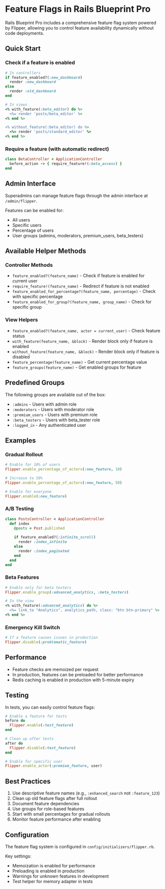 # Feature Flags in Rails Blueprint Pro

Rails Blueprint Pro includes a comprehensive feature flag system powered by Flipper, allowing you to control feature availability dynamically without code deployments.

## Quick Start

### Check if a feature is enabled

```ruby
# In controllers
if feature_enabled?(:new_dashboard)
  render :new_dashboard
else
  render :old_dashboard
end

# In views
<% with_feature(:beta_editor) do %>
  <%= render 'posts/beta_editor' %>
<% end %>

<% without_feature(:beta_editor) do %>
  <%= render 'posts/standard_editor' %>
<% end %>
```

### Require a feature (with automatic redirect)

```ruby
class BetaController < ApplicationController
  before_action -> { require_feature!(:beta_access) }
end
```

## Admin Interface

Superadmins can manage feature flags through the admin interface at `/admin/flipper`.

Features can be enabled for:
- All users
- Specific users
- Percentage of users
- User groups (admins, moderators, premium_users, beta_testers)

## Available Helper Methods

### Controller Methods

- `feature_enabled?(feature_name)` - Check if feature is enabled for current user
- `require_feature!(feature_name)` - Redirect if feature is not enabled
- `feature_enabled_for_percentage?(feature_name, percentage)` - Check with specific percentage
- `feature_enabled_for_group?(feature_name, group_name)` - Check for specific group

### View Helpers

- `feature_enabled?(feature_name, actor = current_user)` - Check feature status
- `with_feature(feature_name, &block)` - Render block only if feature is enabled
- `without_feature(feature_name, &block)` - Render block only if feature is disabled
- `feature_percentage(feature_name)` - Get current percentage value
- `feature_groups(feature_name)` - Get enabled groups for feature

## Predefined Groups

The following groups are available out of the box:
- `:admins` - Users with admin role
- `:moderators` - Users with moderator role
- `:premium_users` - Users with premium role
- `:beta_testers` - Users with beta_tester role
- `:logged_in` - Any authenticated user

## Examples

### Gradual Rollout

```ruby
# Enable for 10% of users
Flipper.enable_percentage_of_actors(:new_feature, 10)

# Increase to 50%
Flipper.enable_percentage_of_actors(:new_feature, 50)

# Enable for everyone
Flipper.enable(:new_feature)
```

### A/B Testing

```ruby
class PostsController < ApplicationController
  def index
    @posts = Post.published
    
    if feature_enabled?(:infinite_scroll)
      render :index_infinite
    else
      render :index_paginated
    end
  end
end
```

### Beta Features

```ruby
# Enable only for beta testers
Flipper.enable_group(:advanced_analytics, :beta_testers)

# In the view
<% with_feature(:advanced_analytics) do %>
  <%= link_to "Analytics", analytics_path, class: "btn btn-primary" %>
<% end %>
```

### Emergency Kill Switch

```ruby
# If a feature causes issues in production
Flipper.disable(:problematic_feature)
```

## Performance

- Feature checks are memoized per request
- In production, features can be preloaded for better performance
- Redis caching is enabled in production with 5-minute expiry

## Testing

In tests, you can easily control feature flags:

```ruby
# Enable a feature for tests
before do
  Flipper.enable(:test_feature)
end

# Clean up after tests
after do
  Flipper.disable(:test_feature)
end

# Enable for specific user
Flipper.enable_actor(:premium_feature, user)
```

## Best Practices

1. Use descriptive feature names (e.g., `:enhanced_search` not `:feature_123`)
2. Clean up old feature flags after full rollout
3. Document feature dependencies
4. Use groups for role-based features
5. Start with small percentages for gradual rollouts
6. Monitor feature performance after enabling

## Configuration

The feature flag system is configured in `config/initializers/flipper.rb`. 

Key settings:
- Memoization is enabled for performance
- Preloading is enabled in production
- Warnings for unknown features in development
- Test helper for memory adapter in tests